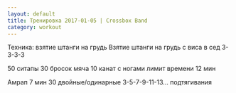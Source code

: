```yaml
---
layout: default
title: Тренировка 2017-01-05 | Crossbox Band
category: workout
---
```


Техника: взятие штанги на грудь
Взятие штанги на грудь с виса в сед
3-3-3-3

50 ситапы
30 бросок мяча
10 канат с ногами
лимит времени 12 мин

Амрап 7 мин
30 двойные/одинарные
3-5-7-9-11-13… подтягивания
